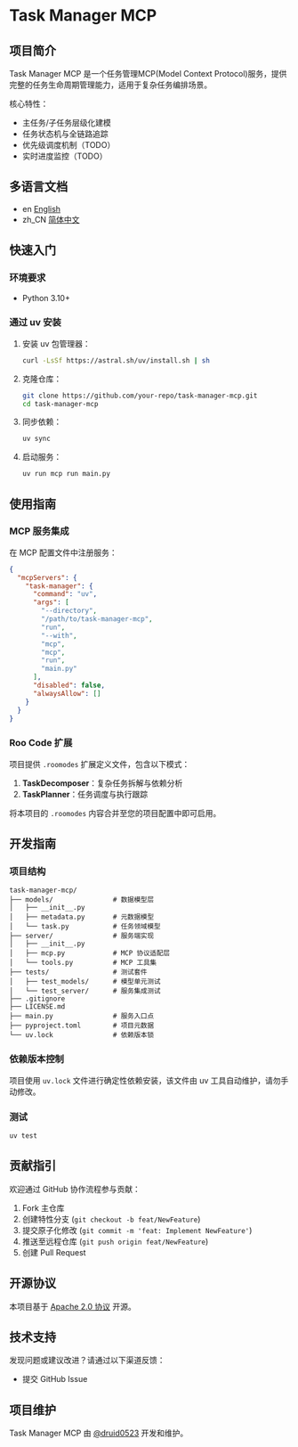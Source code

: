 # Task Manager MCP

## 项目简介

Task Manager MCP 是一个任务管理MCP(Model Context Protocol)服务，提供完整的任务生命周期管理能力，适用于复杂任务编排场景。

核心特性：
- 主任务/子任务层级化建模
- 任务状态机与全链路追踪
- 优先级调度机制（TODO）
- 实时进度监控（TODO）

## 多语言文档
- en [English](README.md)
- zh_CN [简体中文](README.zh_CN.md)

## 快速入门

### 环境要求
- Python 3.10+

### 通过 uv 安装
1. 安装 uv 包管理器：
   ```bash
   curl -LsSf https://astral.sh/uv/install.sh | sh
   ```

2. 克隆仓库：
   ```bash
   git clone https://github.com/your-repo/task-manager-mcp.git
   cd task-manager-mcp
   ```

3. 同步依赖：
   ```bash
   uv sync
   ```

4. 启动服务：
   ```bash
   uv run mcp run main.py
   ```

## 使用指南

### MCP 服务集成

在 MCP 配置文件中注册服务：

```json
{
  "mcpServers": {
    "task-manager": {
      "command": "uv",
      "args": [
        "--directory",
        "/path/to/task-manager-mcp",
        "run",
        "--with",
        "mcp",
        "mcp",
        "run",
        "main.py"
      ],
      "disabled": false,
      "alwaysAllow": []
    }
  }
}
```

### Roo Code 扩展

项目提供 `.roomodes` 扩展定义文件，包含以下模式：

1. **TaskDecomposer**：复杂任务拆解与依赖分析
2. **TaskPlanner**：任务调度与执行跟踪

将本项目的 `.roomodes` 内容合并至您的项目配置中即可启用。

## 开发指南

### 项目结构

```
task-manager-mcp/
├── models/               # 数据模型层
│   ├── __init__.py
│   ├── metadata.py       # 元数据模型
│   └── task.py           # 任务领域模型
├── server/               # 服务端实现
│   ├── __init__.py
│   ├── mcp.py            # MCP 协议适配层
│   └── tools.py          # MCP 工具集
├── tests/                # 测试套件
│   ├── test_models/      # 模型单元测试
│   └── test_server/      # 服务集成测试
├── .gitignore
├── LICENSE.md
├── main.py               # 服务入口点
├── pyproject.toml        # 项目元数据
└── uv.lock               # 依赖版本锁
```

### 依赖版本控制

项目使用 `uv.lock` 文件进行确定性依赖安装，该文件由 uv 工具自动维护，请勿手动修改。

### 测试

```bash
uv test
```

## 贡献指引

欢迎通过 GitHub 协作流程参与贡献：

1. Fork 主仓库
2. 创建特性分支 (`git checkout -b feat/NewFeature`)
3. 提交原子化修改 (`git commit -m 'feat: Implement NewFeature'`)
4. 推送至远程仓库 (`git push origin feat/NewFeature`)
5. 创建 Pull Request

## 开源协议

本项目基于 [Apache 2.0 协议](LICENSE.md) 开源。

## 技术支持

发现问题或建议改进？请通过以下渠道反馈：
- 提交 GitHub Issue

## 项目维护

Task Manager MCP 由 [@druid0523](https://github.com/druid0523) 开发和维护。
